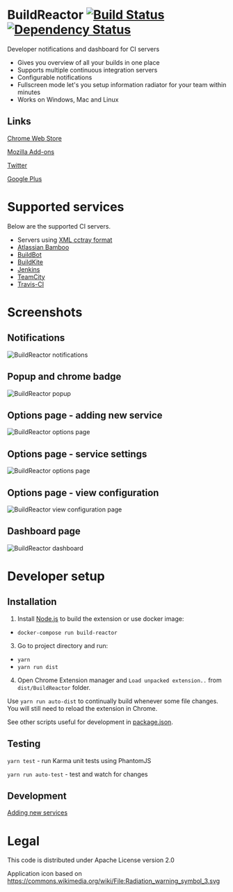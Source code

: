 BuildReactor [![Build Status](https://secure.travis-ci.org/AdamNowotny/BuildReactor.png)](http://travis-ci.org/AdamNowotny/BuildReactor) [![Dependency Status](https://gemnasium.com/AdamNowotny/BuildReactor.png)](https://gemnasium.com/AdamNowotny/BuildReactor)
============

Developer notifications and dashboard for CI servers
 * Gives you overview of all your builds in one place
 * Supports multiple continuous integration servers
 * Configurable notifications
 * Fullscreen mode let's you setup information radiator for your team within minutes
 * Works on Windows, Mac and Linux

Links
-----
[Chrome Web Store](https://chrome.google.com/webstore/detail/buildreactor/agfdekbncfakhgofmaacjfkpbhjhpjmp)

[Mozilla Add-ons](https://addons.mozilla.org/en-GB/firefox/addon/buildreactor-extension/)

[Twitter](https://twitter.com/BuildReactor)

[Google Plus](https://plus.google.com/110744393630490320507/)

Supported services
==================

Below are the supported CI servers.

 * Servers using [XML cctray format](https://github.com/robertmaldon/cc_dashboard/blob/master/README.md#multiple-project-summary-reporting-standard)
 * [Atlassian Bamboo](http://www.atlassian.com/software/bamboo/)
 * [BuildBot](http://buildbot.net/)
 * [BuildKite](https://buildkite.com/)
 * [Jenkins](http://jenkins.io/)
 * [TeamCity](http://www.jetbrains.com/teamcity/)
 * [Travis-CI](http://travis-ci.org/)

Screenshots
===========

Notifications
-------------
<img src="docs/notifications-640x400.jpg" alt="BuildReactor notifications">

Popup and chrome badge
----------------------
<img src="docs/popup-640x400.jpg" alt="BuildReactor popup">

Options page - adding new service
---------------------------------
<img src="docs/settings-new-1280x800.jpg" alt="BuildReactor options page">

Options page - service settings
-------------------------------
<img src="docs/settings-1280x800.jpg" alt="BuildReactor options page">

Options page - view configuration
---------------------------------
<img src="docs/settings-view-1280x800.jpg" alt="BuildReactor view configuration page">

Dashboard page
-------------------------------
<img src="docs/dashboard-1280x800.jpg" alt="BuildReactor dashboard">

Developer setup
===============

Installation
------------

1. Install [Node.js](http://nodejs.org/) to build the extension or use docker image:
 - `docker-compose run build-reactor`
3. Go to project directory and run:
 - `yarn`
 - `yarn run dist`
4. Open Chrome Extension manager and `Load unpacked extension..` from `dist/BuildReactor` folder.

Use `yarn run auto-dist` to continually build whenever some file changes. You will still need to reload the extension in Chrome.

See other scripts useful for development in [package.json](package.json).

Testing
-------

`yarn test` - run Karma unit tests using PhantomJS

`yarn run auto-test` - test and watch for changes

Development
-----------

[Adding new services](docs/adding-new-services.markdown)

Legal
=====

This code is distributed under Apache License version 2.0

Application icon based on https://commons.wikimedia.org/wiki/File:Radiation_warning_symbol_3.svg
